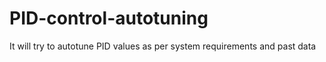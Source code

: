 # PID-control-autotuning
It will try to autotune PID values as per system requirements and past data
